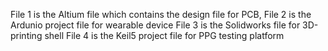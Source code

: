 File 1 is the Altium file which contains the design file for PCB,
File 2 is the Ardunio project file for wearable device
File 3 is the Solidworks file for 3D-printing shell
File 4 is the Keil5 project file for PPG testing platform

